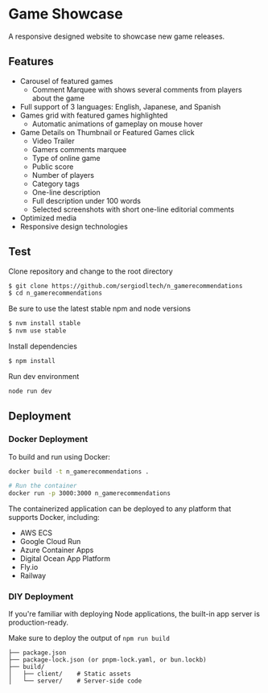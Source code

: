 # Game Showcase

A responsive designed website to showcase new game releases.

## Features

- Carousel of featured games
  - Comment Marquee with shows several comments from players about the game
- Full support of 3 languages: English, Japanese, and Spanish
- Games grid with featured games highlighted
  - Automatic animations of gameplay on mouse hover
- Game Details on Thumbnail or Featured Games click
  - Video Trailer
  - Gamers comments marquee
  - Type of online game
  - Public score
  - Number of players
  - Category tags
  - One-line description
  - Full description under 100 words
  - Selected screenshots with short one-line editorial comments
- Optimized media
- Responsive design technologies

## Test

Clone repository and change to the root directory

```bash
$ git clone https://github.com/sergiodltech/n_gamerecommendations
$ cd n_gamerecommendations
```

Be sure to use the latest stable npm and node versions

```bash
$ nvm install stable
$ nvm use stable
```

Install dependencies

```bash
$ npm install
```

Run dev environment

```bash
node run dev
```

## Deployment

### Docker Deployment

To build and run using Docker:

```bash
docker build -t n_gamerecommendations .

# Run the container
docker run -p 3000:3000 n_gamerecommendations
```

The containerized application can be deployed to any platform that supports Docker, including:

- AWS ECS
- Google Cloud Run
- Azure Container Apps
- Digital Ocean App Platform
- Fly.io
- Railway

### DIY Deployment

If you're familiar with deploying Node applications, the built-in app server is production-ready.

Make sure to deploy the output of `npm run build`

```
├── package.json
├── package-lock.json (or pnpm-lock.yaml, or bun.lockb)
├── build/
│   ├── client/    # Static assets
│   └── server/    # Server-side code
```
